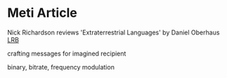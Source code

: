 # Meti Article

Nick Richardson reviews 'Extraterrestrial Languages' by Daniel Oberhaus
[LRB](https://lrb.co.uk/the-paper/v42/n12/nick-richardson/we-re-not-talking-to-you-we-re-talking-to-saturn)

crafting messages for imagined recipient

binary, bitrate, frequency modulation

